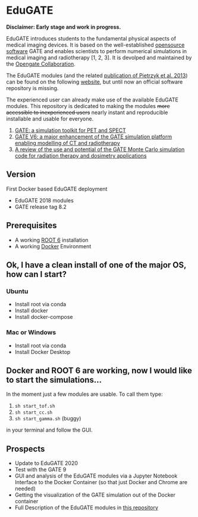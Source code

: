 # EduGATE

**Disclaimer: Early stage and work in progress.**

EduGATE introduces students to the fundamental physical aspects of medical imaging devices. It is based on the well-established [opensource software](https://github.com/OpenGATE) GATE and enables scientists to perform numerical simulations in medical imaging and radiotherapy [1, 2, 3]. It is devolped and maintained by the [Opengate Collaboration](http://www.opengatecollaboration.org/).

The EduGATE modules (and the related [publication of Pietrzyk et al. 2013](https://pubmed.ncbi.nlm.nih.gov/22909417/)) can be found on the following [website](https://gate.uca.fr/download/edugate#/admin), but until now an official software repository is missing.

The experienced user can already make use of the available EduGATE modules. This repository is dedicated to making the modules ~~more accessible to inexperienced users~~ nearly instant and reproducible installable and usable for everyone.

1. [GATE: a simulation toolkit for PET and SPECT](https://pubmed.ncbi.nlm.nih.gov/15552416/)
2. [GATE V6: a major enhancement of the GATE simulation platform enabling modelling of CT and radiotherapy](https://pubmed.ncbi.nlm.nih.gov/21248393/)
3. [A review of the use and potential of the GATE Monte Carlo simulation code for radiation therapy and dosimetry applications](https://pubmed.ncbi.nlm.nih.gov/24877844/)

## Version

First Docker based EduGATE deployment

- EduGATE 2018 modules
- GATE release tag 8.2

## Prerequisites

- A working [ROOT 6](https://root.cern/) installation
- A working [Docker](https://www.docker.com/) Environment

## Ok, I have a clean install of one of the major OS, how can I start?

### Ubuntu

- Install root via conda
- Install docker
- Install docker-compose

### Mac or Windows

- Install root via conda
- Install Docker Desktop

## Docker and ROOT 6 are working, now I would like to start the simulations...

In the moment just a few modules are usable. To call them type:

1. `sh start_tof.sh`
1. `sh start_cc.sh`
1. `sh start_gamma.sh` (buggy)

in your terminal and follow the GUI.

## Prospects

- Update to EduGATE 2020
- Test with the GATE 9
- GUI and analysis of the EduGATE modules via a Jupyter Notebook Interface to the Docker Container (so that just Docker and Chrome are needed)
- Getting the visualization of the GATE simulation out of the Docker container
- Full Description of the EduGATE modules in [this repository](https://github.com/Edugate-official/EduGATE-Docs)
